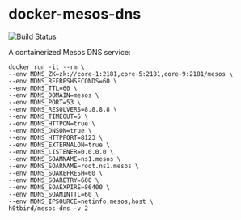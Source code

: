 # docker-mesos-dns

[![Build Status](https://travis-ci.org/h0tbird/docker-mesos-dns.svg?branch=master)](https://travis-ci.org/h0tbird/docker-mesos-dns)

A containerized Mesos DNS service:

```
docker run -it --rm \
--env MDNS_ZK=zk://core-1:2181,core-5:2181,core-9:2181/mesos \
--env MDNS_REFRESHSECONDS=60 \
--env MDNS_TTL=60 \
--env MDNS_DOMAIN=mesos \
--env MDNS_PORT=53 \
--env MDNS_RESOLVERS=8.8.8.8 \
--env MDNS_TIMEOUT=5 \
--env MDNS_HTTPON=true \
--env MDNS_DNSON=true \
--env MDNS_HTTPPORT=8123 \
--env MDNS_EXTERNALON=true \
--env MDNS_LISTENER=0.0.0.0 \
--env MDNS_SOAMNAME=ns1.mesos \
--env MDNS_SOARNAME=root.ns1.mesos \
--env MDNS_SOAREFRESH=60 \
--env MDNS_SOARETRY=600 \
--env MDNS_SOAEXPIRE=86400 \
--env MDNS_SOAMINTTL=60 \
--env MDNS_IPSOURCE=netinfo,mesos,host \
h0tbird/mesos-dns -v 2
```
